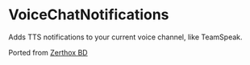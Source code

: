 # VoiceChatNotifications

Adds TTS notifications to your current voice channel, like TeamSpeak.

Ported from
[Zerthox BD](https://github.com/Zerthox/BetterDiscord-Plugins/tree/master/src/VoiceEvents)
